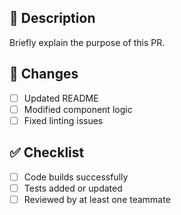 ## 📝 Description
Briefly explain the purpose of this PR.

## 🔧 Changes
- [ ] Updated README
- [ ] Modified component logic
- [ ] Fixed linting issues

## ✅ Checklist
- [ ] Code builds successfully
- [ ] Tests added or updated
- [ ] Reviewed by at least one teammate
